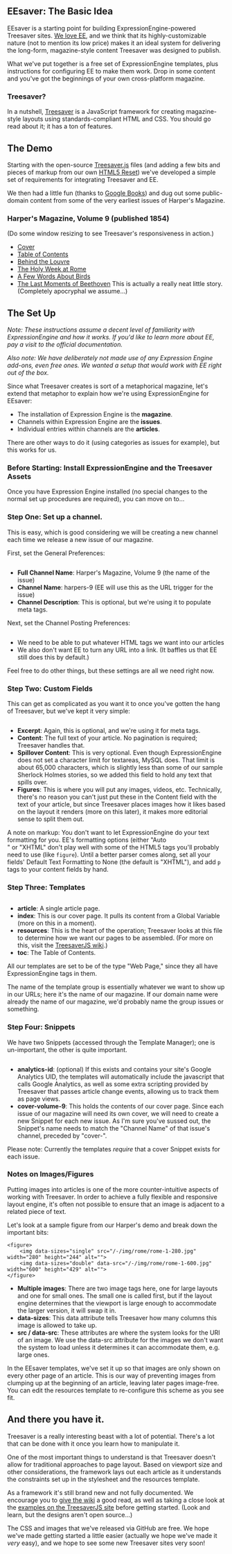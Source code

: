 ## EEsaver: The Basic Idea

EEsaver is a starting point for building ExpressionEngine-powered Treesaver sites. [We love EE](http://monkeydo.biz/), and we think that its highly-customizable nature (not to mention its low price) makes it an ideal system for delivering the long-form, magazine-style content Treesaver was designed to publish.

What we've put together is a free set of ExpressionEngine templates, plus instructions for configuring EE to make them work. Drop in some content and you've got the beginnings of your own cross-platform magazine.

### Treesaver?

In a nutshell, [Treesaver](http://treesaver.net/) is a JavaScript framework for creating magazine-style layouts using standards-compliant HTML and CSS. You should go read about it; it has a ton of features.

## The Demo

Starting with the open-source [Treesaver.js](http://treesaverjs.com/) files (and adding a few bits and pieces of markup from our own [HTML5 Reset](http://html5reset.org/)) we've developed a simple set of requirements for integrating Treesaver and EE.

We then had a little fun (thanks to [Google Books](http://books.google.com/books?id=EfEvAAAAMAAJ&pg=PP1#v=onepage&q&f=false)) and dug out some public-domain content from some of the very earliest issues of Harper's Magazine.

### Harper's Magazine, Volume 9 (published 1854)

(Do some window resizing to see Treesaver's responsiveness in action.)

* [Cover](http://eesaver.monkeydo.biz/harpers/volume-9/)
* [Table of Contents](http://eesaver.monkeydo.biz/harpers/toc/volume-9)
* [Behind the Louvre](http://eesaver.monkeydo.biz/harpers/article/volume-9/behind-the-louvre)
* [The Holy Week at Rome](http://eesaver.monkeydo.biz/harpers/article/volume-9/the-holy-week-at-rome)
* [A Few Words About Birds](http://eesaver.monkeydo.biz/harpers/article/volume-9/a-few-words-about-birds)
* [The Last Moments of Beethoven](http://eesaver.monkeydo.biz/harpers/article/volume-9/the-last-moments-of-beethoven) This is actually a really neat little story. (Completely apocryphal we assume…)

## The Set Up

<i>Note: These instructions assume a decent level of familiarity with ExpressionEngine and how it works. If you'd like to learn more about EE, pay a visit to the official documentation.</i>

<i>Also note: We have deliberately not made use of any Expression Engine add-ons, even free ones. We wanted a setup that would work with EE right out of the box.</i>

Since what Treesaver creates is sort of a metaphorical magazine, let's extend that metaphor to explain how we're using ExpressionEngine for EEsaver:

* The installation of Expression Engine is the <b>magazine</b>.
* Channels within Expression Engine are the <b>issues</b>.
* Individual entries within channels are the <b>articles</b>.

There are other ways to do it (using categories as issues for example), but this works for us.

### Before Starting: Install ExpressionEngine and the Treesaver Assets

Once you have Expression Engine installed (no special changes to the normal set up procedures are required), you can move on to...

### Step One: Set up a channel.

This is easy, which is good considering we will be creating a new channel each time we release a new issue of our magazine.

First, set the General Preferences:

<img src="http://eesaver.monkeydo.biz/-/img/screenshots/channel-prefs-1.gif" alt="" />

* <b>Full Channel Name</b>: Harper's Magazine, Volume 9 (the name of the issue)
* <b>Channel Name</b>: harpers-9 (EE will use this as the URL trigger for the issue)
* <b>Channel Description</b>: This is optional, but we're using it to populate meta tags.

Next, set the Channel Posting Preferences:

<img src="http://eesaver.monkeydo.biz/-/img/screenshots/channel-prefs-2.gif" alt="" />

* We need to be able to put whatever HTML tags we want into our articles
* We also don't want EE to turn any URL into a link. (It baffles us that EE still does this by default.)

Feel free to do other things, but these settings are all we need right now.

### Step Two: Custom Fields

This can get as complicated as you want it to once you've gotten the hang of Treesaver, but we've kept it very simple:

<img src="http://eesaver.monkeydo.biz/-/img/screenshots/custom-fields.gif" alt="" />

* <b>Excerpt</b>: Again, this is optional, and we're using it for meta tags.
* <b>Content</b>: The full text of your article. No pagination is required; Treesaver handles that.
* <b>Spillover Content</b>: This is very optional. Even though ExpressionEngine does not set a character limit for textareas, MySQL does. That limit is about 65,000 characters, which is slightly less than some of our sample Sherlock Holmes stories, so we added this field to hold any text that spills over.
* <b>Figures</b>: This is where you will put any images, videos, etc. Technically, there's no reason you can't just put these in the Content field with the text of your article, but since Treesaver places images how it likes based on the layout it renders (more on this later), it makes more editorial sense to split them out.

A note on markup: You don't want to let ExpressionEngine do your text formatting for you. EE's formatting options (either "Auto <br />" or "XHTML" don't play well with some of the HTML5 tags you'll probably need to use (like `figure`). Until a better parser comes along, set all your fields' Default Text Formatting to None (the default is "XHTML"), and add `p` tags to your content fields by hand.

### Step Three: Templates

<img src="http://eesaver.monkeydo.biz/-/img/screenshots/templates.gif" alt="" />

* <b>article</b>: A single article page.
* <b>index</b>: This is our cover page. It pulls its content from a Global Variable (more on this in a moment).
* <b>resources</b>: This is the heart of the operation; Treesaver looks at this file to determine how we want our pages to be assembled. (For more on this, visit the [TreesaverJS wiki](https://github.com/Treesaver/treesaver/wiki).)
* <b>toc</b>: The Table of Contents.

All our templates are set to be of the type "Web Page," since they all have ExpressionEngine tags in them.

The name of the template group is essentially whatever we want to show up in our URLs; here it's the name of our magazine. If our domain name were already the name of our magazine, we'd probably name the group issues or something.

### Step Four: Snippets

We have two Snippets (accessed through the Template Manager); one is un-important, the other is quite important.

<img src="http://eesaver.monkeydo.biz/-/img/screenshots/snippets.gif" alt="" />

* <b>analytics-id</b>: (optional) If this exists and contains your site's Google Analytics UID, the templates will automatically include the javascript that calls Google Analytics, as well as some extra scripting provided by Treesaver that passes article change events, allowing us to track them as page views.
* <b>cover-volume-9</b>: This holds the contents of our cover page. Since each issue of our magazine will need its own cover, we will need to create a new Snippet for each new issue. As I'm sure you've sussed out, the Snippet's name needs to match the "Channel Name" of that issue's channel, preceded by "cover-".

Please note: Currently the templates *require* that a cover Snippet exists for each issue.

### Notes on Images/Figures

Putting images into articles is one of the more counter-intuitive aspects of working with Treesaver. In order to achieve a fully flexible and responsive layout engine, it's often not possible to ensure that an image is adjacent to a related piece of text.

Let's look at a sample figure from our Harper's demo and break down the important bits:

	<figure>
		<img data-sizes="single" src="/-/img/rome/rome-1-280.jpg" width="280" height="244" alt="">
		<img data-sizes="double" data-src="/-/img/rome/rome-1-600.jpg" width="600" height="429" alt="">
	</figure>

* <b>Multiple images</b>: There are two image tags here, one for large layouts and one for small ones. The small one is called first, but if the layout engine determines that the viewport is large enough to accommodate the larger version, it will swap it in.
* <b>data-sizes</b>: This data attribute tells Treesaver how many columns this image is allowed to take up.
* <b>src / data-src</b>: These attributes are where the system looks for the URI of an image. We use the data-src attribute for the images we don't want the system to load unless it determines it can accommodate them, e.g. large ones.

In the EEsaver templates, we've set it up so that images are only shown on every other page of an article. This is our way of preventing images from clumping up at the beginning of an article, leaving later pages image-free. You can edit the resources template to re-configure this scheme as you see fit.

## And there you have it.

Treesaver is a really interesting beast with a lot of potential. There's a lot that can be done with it once you learn how to manipulate it.

One of the most important things to understand is that Treesaver doesn't allow for traditional approaches to page layout. Based on viewport size and other considerations, the framework lays out each article as it understands the constraints set up in the stylesheet and the resources template.

As a framework it's still brand new and not fully documented. We encourage you to [give the wiki](https://github.com/Treesaver/treesaver/wiki) a good read, as well as taking a close look at the [examples on the TreesaverJS site](http://treesaverjs.com/) before getting started. (Look and learn, but the designs aren't open source...)

The CSS and images that we've released via GitHub are free. We hope we've made getting started a little easier (actually we hope we've made it *very* easy), and we hope to see some new Treesaver sites very soon!

